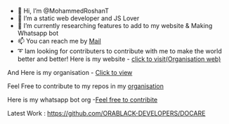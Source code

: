 - 👋 Hi, I’m @MohammedRoshanT
- 👀 I’m a static web developer and JS Lover
- 🌱 I’m currently researching features to add to my website & Making Whatsapp bot
- 📫 You can reach me by <a href = "mailto:mohammedroshan8289@gmail.com">Mail</a>
- ➰ Iam looking for contributers to contribute with me to make the world better and better!
Here is my website - <a href = "https://orablackdevelopers.netlify.app">click to visit(Organisation web)</a>

And Here is my organisation - <a href = "https://github.com/ORABLACK-DEVELOPERS">Click to view</a>

Feel Free to contribute to my repos in my <a href = "https://github.com/ORABLACK-DEVELOPERS">organisation</a>

Here is my whatsapp bot org -<a href = "https://github.com/RoshanSer">Feel free to contribite</a>


Latest Work : https://github.com/ORABLACK-DEVELOPERS/DOCARE
<!---
MohammedRoshanT/MohammedRoshanT is a ✨ special ✨ repository because its `README.md` (this file) appears on your GitHub profile.
You can click the Preview link to take a look at your changes.
--->
